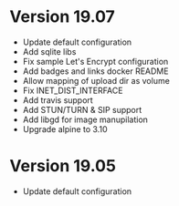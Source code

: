 # Version 19.07

- Update default configuration
- Add sqlite libs
- Fix sample Let's Encrypt configuration
- Add badges and links docker README
- Allow mapping of upload dir as volume
- Fix INET_DIST_INTERFACE
- Add travis support
- Add STUN/TURN & SIP support
- Add libgd for image manupilation
- Upgrade alpine to 3.10

# Version 19.05

- Update default configuration
